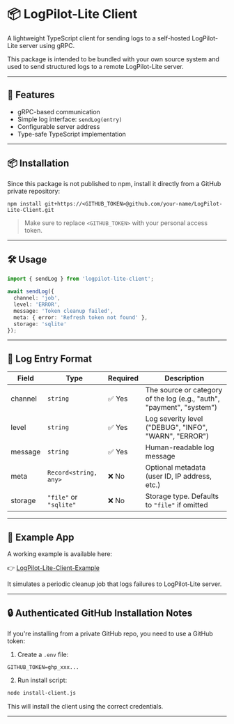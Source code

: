 # 📦 LogPilot-Lite Client

A lightweight TypeScript client for sending logs to a self-hosted LogPilot-Lite server using gRPC.

This package is intended to be bundled with your own source system and used to send structured logs to a remote LogPilot-Lite server.

---

## 🚀 Features

- gRPC-based communication
- Simple log interface: `sendLog(entry)`
- Configurable server address
- Type-safe TypeScript implementation

---

## 📦 Installation

Since this package is not published to npm, install it directly from a GitHub private repository:

```
npm install git+https://<GITHUB_TOKEN>@github.com/your-name/LogPilot-Lite-Client.git
```

> Make sure to replace `<GITHUB_TOKEN>` with your personal access token.

---

## 🛠 Usage

```ts
import { sendLog } from 'logpilot-lite-client';

await sendLog({
  channel: 'job',
  level: 'ERROR',
  message: 'Token cleanup failed',
  meta: { error: 'Refresh token not found' },
  storage: 'sqlite'
});
```

---

## 📄 Log Entry Format

| Field    | Type                     | Required | Description                                                                 |
|----------|--------------------------|----------|-----------------------------------------------------------------------------|
| channel  | `string`                 | ✅ Yes   | The source or category of the log (e.g., "auth", "payment", "system")       |
| level    | `string`                 | ✅ Yes   | Log severity level ("DEBUG", "INFO", "WARN", "ERROR")                       |
| message  | `string`                 | ✅ Yes   | Human-readable log message                                                  |
| meta     | `Record<string, any>`    | ❌ No    | Optional metadata (user ID, IP address, etc.)                              |
| storage  | `"file"` or `"sqlite"`  | ❌ No    | Storage type. Defaults to `"file"` if omitted                               |

---

## 🧪 Example App

A working example is available here:

👉 [LogPilot-Lite-Client-Example](https://github.com/danpung2/LogPilot-Lite-Client-Example)

It simulates a periodic cleanup job that logs failures to LogPilot-Lite server.

---

## 🔒 Authenticated GitHub Installation Notes

If you're installing from a private GitHub repo, you need to use a GitHub token:

1. Create a `.env` file:
```
GITHUB_TOKEN=ghp_xxx...
```

2. Run install script:
```bash
node install-client.js
```

This will install the client using the correct credentials.

---

